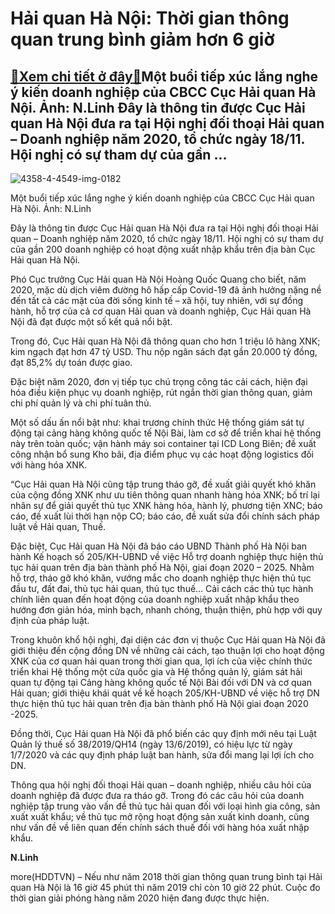 Hải quan Hà Nội: Thời gian thông quan trung bình giảm hơn 6 giờ
===============================================================

[:gift:Xem chi tiết ở đây:gift:](https://hddtvn.com/hai-quan-ha-noi-thoi-gian-thong-quan-trung-binh-giam-hon-6-gio/)Một buổi tiếp xúc lắng nghe ý kiến doanh nghiệp của CBCC Cục Hải quan Hà Nội. Ảnh: N.Linh Đây là thông tin được Cục Hải quan Hà Nội đưa ra tại Hội nghị đối thoại Hải quan – Doanh nghiệp năm 2020, tổ chức ngày 18/11. Hội nghị có sự tham dự của gần …
--------------------------------------------------------------------------------------------------------------------------------------------------------------------------------------------------------------------------------------------------------





![4358-4-4549-img-0182](https://hddtvn.com/wp-content/uploads/2021/01/4358_4-4549_IMG_0182.jpg "Một buổi tiếp xúc lắng nghe ý kiến doanh nghiệp của Chi cục Hải quan KCN Bắc Thăng Long (Cục Hải quan Hà Nội). 	Ảnh: N.Linh")


Một buổi tiếp xúc lắng nghe ý kiến doanh nghiệp của CBCC Cục Hải quan Hà Nội. Ảnh: N.Linh



Đây là thông tin được Cục Hải quan Hà Nội đưa ra tại Hội nghị đối thoại Hải quan – Doanh nghiệp năm 2020, tổ chức ngày 18/11. Hội nghị có sự tham dự của gần 200 doanh nghiệp có hoạt động xuất nhập khẩu trên địa bàn Cục Hải quan Hà Nội.


Phó Cục trưởng Cục Hải quan Hà Nội Hoàng Quốc Quang cho biết, năm 2020, mặc dù dịch viêm đường hô hấp cấp Covid-19 đã ảnh hưởng nặng nề đến tất cả các mặt của đời sống kinh tế – xã hội, tuy nhiên, với sự đồng hành, hỗ trợ của cả cơ quan Hải quan và doanh nghiệp, Cục Hải quan Hà Nội đã đạt được một số kết quả nổi bật.


Trong đó, Cục Hải quan Hà Nội đã thông quan cho hơn 1 triệu lô hàng XNK; kim ngạch đạt hơn 47 tỷ USD. Thu nộp ngân sách đạt gần 20.000 tỷ đồng, đạt 85,2% dự toán được giao.


Đặc biệt năm 2020, đơn vị tiếp tục chú trọng công tác cải cách, hiện đại hóa điều kiện phục vụ doanh nghiệp, rút ngắn thời gian thông quan, giảm chi phí quản lý và chi phí tuân thủ.


Một số dấu ấn nổi bật như: khai trương chính thức Hệ thống giám sát tự động tại cảng hàng không quốc tế Nội Bài, làm cơ sở để triển khai hệ thống này trên toàn quốc; vận hành máy soi container tại ICD Long Biên; đề xuất công nhận bổ sung Kho bãi, địa điểm phục vụ các hoạt động logistics đối với hàng hóa XNK.


“Cục Hải quan Hà Nội cũng tập trung tháo gỡ, đề xuất giải quyết khó khăn của cộng đồng XNK như ưu tiên thông quan nhanh hàng hóa XNK; bố trí lại nhân sự để giải quyết thủ tục XNK hàng hóa, hành lý, phương tiện XNC; báo cáo, đề xuất lùi thời hạn nộp CO; báo cáo, đề xuất sửa đổi chính sách pháp luật về Hải quan, Thuế.


Đặc biệt, Cục Hải quan Hà Nội đã báo cáo UBND Thành phố Hà Nội ban hành Kế hoạch số 205/KH-UBND về việc Hỗ trợ doanh nghiệp thực hiện thủ tục hải quan trên địa bàn thành phố Hà Nội, giai đoạn 2020 – 2025. Nhằm hỗ trợ, tháo gỡ khó khăn, vướng mắc cho doanh nghiệp thực hiện thủ tục đầu tư, đất đai, thủ tục hải quan, thủ tục thuế… Cải cách các thủ tục hành chính liên quan đến hoạt động của doanh nghiệp xuất nhập khẩu theo hướng đơn giản hóa, minh bạch, nhanh chóng, thuận thiện, phù hợp với quy định của pháp luật.


Trong khuôn khổ hội nghị, đại diện các đơn vị thuộc Cục Hải quan Hà Nội đã giới thiệu đến cộng đồng DN về những cải cách, tạo thuận lợi cho hoạt động XNK của cơ quan hải quan trong thời gian qua, lợi ích của việc chính thức triển khai Hệ thống một cửa quốc gia và Hệ thống quản lý, giám sát hải quan tự động tại Cảng hàng không quốc tế Nội Bài đối với DN và cơ quan Hải quan; giới thiệu khái quát về kế hoạch 205/KH-UBND về việc hỗ trợ DN thực hiện thủ tục hải quan trên địa bàn thành phố Hà Nội giai đoạn 2020 -2025.


Đồng thời, Cục Hải quan Hà Nội đã phổ biến các quy định mới nêu tại Luật Quản lý thuế số 38/2019/QH14 (ngày 13/6/2019), có hiệu lực từ ngày 1/7/2020 và các quy định pháp luật ban hành, sửa đổi mang lại lợi ích cho DN.


Thông qua hội nghị đối thoại Hải quan – doanh nghiệp, nhiều câu hỏi của doanh nghiệp đã được đưa ra tháo gỡ. Trong đó các câu hỏi của doanh nghiệp tập trung vào vấn đề thủ tục hải quan đối với loại hình gia công, sản xuất xuất khẩu; về thủ tục mở rộng hoạt động sản xuất kinh doanh, cũng như vấn đề về liên quan đến chính sách thuế đối với hàng hóa xuất nhập khẩu.




**N.Linh**



more(HDDTVN) – Nếu như năm 2018 thời gian thông quan trung bình tại Hải quan Hà Nội là 16 giờ 45 phút thì năm 2019 chỉ còn 10 giờ 22 phút. Cuộc đo thời gian giải phóng hàng năm 2020 hiện đang được thực hiện.

